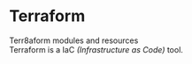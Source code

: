 # Terraform

Terr8aform modules and resources<br>
Terraform is a IaC _*(Infrastructure as Code)*_ tool.
